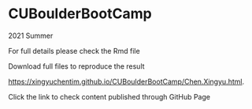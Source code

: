 # CUBoulderBootCamp
2021 Summer

For full details please check the Rmd file

Download full files to reproduce the result

https://xingyuchentim.github.io/CUBoulderBootCamp/Chen.Xingyu.html.  

Click the link to check content published through GitHub Page

